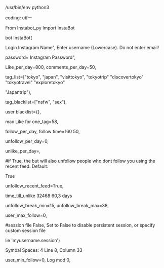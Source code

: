 /usr/bin/env python3

coding: utfー

From Instabot_py Import InstaBot

bot InstaBot(

Login Instagram Name", Enter username (Lowercase). Do not enter email!

password= Instagram Password",

Like_per_day=800, comments_per_day=50,

tag_list=["tokyo", "japan", "visittokyo", "tokyotrip" "discovertokyo" "tokyotravel" "exploretokyo"

"Japantrip"),

tag_blacklist=["nsfw", "sex"),

user blacklist={},

max Like for one_tag=58,

follow_per_day, follow time=160 50,

unfollow_per_day=0,

unlike_per_day=,

#if True, the but will also unfollow people who dont follow you using the recent feed. Default:

True

unfollow_recent_feed=True,

time_till_unlike 32468 60,3 days

unfollow_break_min=15, unfollow_break_max=38,

user_max_follow=0,

#session file False, Set to False to disable persistent session, or specify custom session file

lie 'myusername.session')

Symbal Spaces: 4 Line 8, Column 33

user_min_follow=0, Log mod 0,
